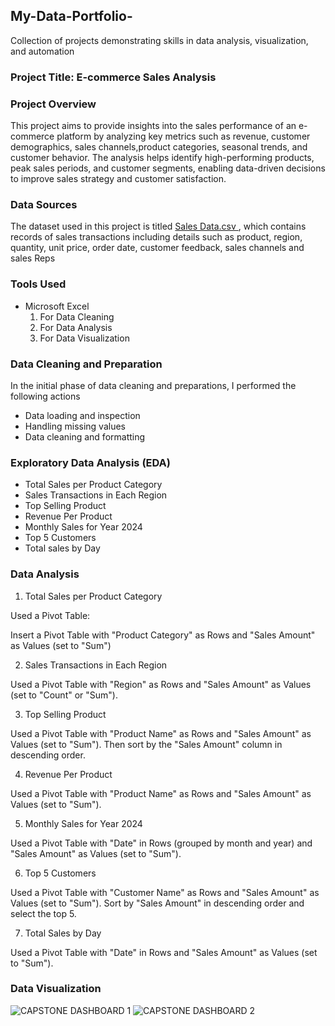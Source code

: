 ## My-Data-Portfolio-
Collection of projects demonstrating skills in data analysis, visualization, and automation

### Project Title: E-commerce Sales Analysis 

### Project Overview 
This project aims to provide insights into the sales performance of an e-commerce platform by analyzing key metrics such as revenue, customer demographics, sales channels,product categories, seasonal trends, and customer behavior. The analysis helps identify high-performing products, peak sales periods, and customer segments, enabling data-driven decisions to improve sales strategy and customer satisfaction.

### Data Sources
The dataset used in this project is titled [Sales Data.csv ](https://www.kaggle.com), which contains records of sales transactions including details such as product, region, quantity, unit price, order date, customer feedback, sales channels and sales Reps

### Tools Used
- Microsoft Excel
   1. For Data Cleaning 
   2. For Data Analysis 
   3. For Data Visualization 

### Data Cleaning and Preparation 
In the initial phase of data cleaning and preparations, I performed the following actions 
- Data loading and inspection
- Handling missing values
- Data cleaning and formatting

### Exploratory Data Analysis (EDA)
- Total Sales per Product Category
- Sales Transactions in Each Region
- Top Selling Product
- Revenue Per Product
- Monthly Sales for Year 2024
- Top 5 Customers
- Total sales by Day

### Data Analysis 

1. Total Sales per Product Category

Used a Pivot Table:

Insert a Pivot Table with "Product Category" as Rows and "Sales Amount" as Values (set to "Sum")

2. Sales Transactions in Each Region

Used a Pivot Table with "Region" as Rows and "Sales Amount" as Values (set to "Count" or "Sum").

3. Top Selling Product

Used a Pivot Table with "Product Name" as Rows and "Sales Amount" as Values (set to "Sum"). Then sort by the "Sales Amount" column in descending order.

4. Revenue Per Product

Used a Pivot Table with "Product Name" as Rows and "Sales Amount" as Values (set to "Sum").

5. Monthly Sales for Year 2024

Used a Pivot Table with "Date" in Rows (grouped by month and year) and "Sales Amount" as Values (set to "Sum").

6. Top 5 Customers

Used a Pivot Table with "Customer Name" as Rows and "Sales Amount" as Values (set to "Sum"). Sort by "Sales Amount" in descending order and select the top 5.

7. Total Sales by Day

Used a Pivot Table with "Date" in Rows and "Sales Amount" as Values (set to "Sum").

### Data Visualization 

![CAPSTONE DASHBOARD 1](https://github.com/user-attachments/assets/de2e0f4a-f515-4c15-bded-787cdfb661ff)
![CAPSTONE DASHBOARD 2](https://github.com/user-attachments/assets/b80daca8-1688-403d-8bb2-7edbaeccf7f7)

